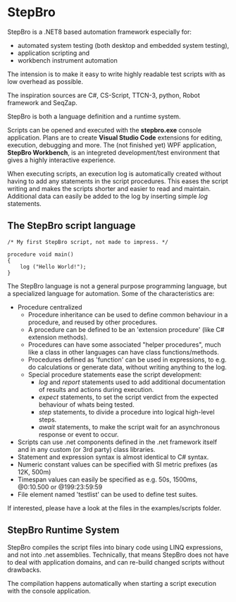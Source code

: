 # StepBro

StepBro is a .NET8 based automation framework especially for:
 * automated system testing (both desktop and embedded system testing),
 * application scripting and
 * workbench instrument automation

The intension is to make it easy to write highly readable test scripts with as low overhead as possible.

The inspiration sources are C#, CS-Script, TTCN-3, python, Robot framework and SeqZap.

StepBro is both a language definition and a runtime system. 

Scripts can be opened and executed with the __stepbro.exe__ console application.
Plans are to create __Visual Studio Code__ extensions for editing, execution, debugging and more.
The (not finished yet) WPF application, __StepBro Workbench__, is an integreted development/test environment that gives a highly interactive experience.

When executing scripts, an execution log is automatically created without having to add any statements in the script procedures. This eases the script writing and makes the scripts shorter and easier to read and maintain. Additional data can easily be added to the log by inserting simple _log_ statements.


## The StepBro script language

```
/* My first StepBro script, not made to impress. */

procedure void main()
{
    log ("Hello World!");
} 
```

The StepBro language is not a general purpose programming language, but a specialized language for automation.
Some of the characteristics are:
 * Procedure centralized
   * Procedure inheritance can be used to define common behaviour in a procedure, and reused by other procedures.
   * A procedure can be defined to be an 'extension procedure' (like C# extension methods).
   * Procedures can have some associated "helper procedures", much like a class in other languages can have class functions/methods.
   * Procedures defined as 'function' can be used in expressions, to e.g. do calculations or generate data, without writing anything to the log.
   * Special procedure statements ease the script development:
     * _log_ and _report_ statements used to add additional documentation of results and actions during execution.
     * _expect_ statements, to set the script verdict from the expected behaviour of whats being tested.
     * _step_ statements, to divide a procedure into logical high-level steps.
     * _await_ statements, to make the script wait for an asynchronous response or event to occur.
 * Scripts can use .net components defined in the .net framework itself and in any custom (or 3rd party) class libraries.
 * Statement and expression syntax is almost identical to C# syntax.
 * Numeric constant values can be specified with SI metric prefixes (as 12K, 500m)
 * Timespan values can easily be specified as e.g. 50s, 1500ms, @0:10.500 or @199:23:59:59
 * File element named 'testlist' can be used to define test suites.

If interested, please have a look at the files in the examples/scripts folder.


## StepBro Runtime System

StepBro compiles the script files into binary code using LINQ expressions, and not into .net assemblies. Technically, that means StepBro does not have to deal with application domains, and can re-build changed scripts without drawbacks.

The compilation happens automatically when starting a script execution with the console application.
